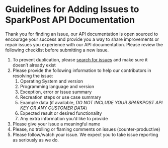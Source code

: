 # Guidelines for Adding Issues to SparkPost API Documentation
Thank you for finding an issue, our API documentation is open sourced to encourage your success and provide you a way to share improvements or repair issues you experience with our API documentation. Please review the following checklist before submitting a new issue.

1. To prevent duplication, please [search for issues](https://github.com/SparkPost/sparkpost-api-documentation/issues) and make sure it doesn’t already exist
2. Please provide the following information to help our contributors in resolving the issue:
    1. Operating System and version
    2. Programming language and version
    3. Exception, error or issue summary
    4. Recreation steps or use case summary
    5. Example data (if available, *DO NOT INCLUDE YOUR SPARKPOST API KEY OR ANY CUSTOMER DATA*)
    6. Expected result or desired functionality
    7. Any extra information you’d like to provide
3. Please give your issue a meaningful name
4. Please, no trolling or flaming comments on issues (counter-productive)
5. Please follow/watch your issue. We expect you to take issue reporting as seriously as we do.
